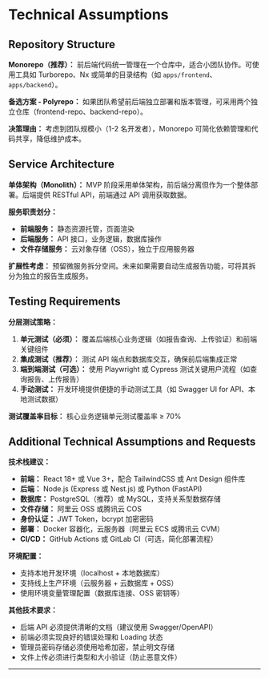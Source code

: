 # Technical Assumptions

## Repository Structure

**Monorepo（推荐）：** 前后端代码统一管理在一个仓库中，适合小团队协作。可使用工具如 Turborepo、Nx 或简单的目录结构（如 `apps/frontend`、`apps/backend`）。

**备选方案 - Polyrepo：** 如果团队希望前后端独立部署和版本管理，可采用两个独立仓库（frontend-repo、backend-repo）。

**决策理由：** 考虑到团队规模小（1-2 名开发者），Monorepo 可简化依赖管理和代码共享，降低维护成本。

## Service Architecture

**单体架构（Monolith）：** MVP 阶段采用单体架构，前后端分离但作为一个整体部署。后端提供 RESTful API，前端通过 API 调用获取数据。

**服务职责划分：**
- **前端服务：** 静态资源托管，页面渲染
- **后端服务：** API 接口，业务逻辑，数据库操作
- **文件存储服务：** 云对象存储（OSS），独立于应用服务器

**扩展性考虑：** 预留微服务拆分空间。未来如果需要自动生成报告功能，可将其拆分为独立的报告生成服务。

## Testing Requirements

**分层测试策略：**

1. **单元测试（必须）：** 覆盖后端核心业务逻辑（如报告查询、上传验证）和前端关键组件
2. **集成测试（推荐）：** 测试 API 端点和数据库交互，确保前后端集成正常
3. **端到端测试（可选）：** 使用 Playwright 或 Cypress 测试关键用户流程（如查询报告、上传报告）
4. **手动测试：** 开发环境提供便捷的手动测试工具（如 Swagger UI for API、本地测试数据）

**测试覆盖率目标：** 核心业务逻辑单元测试覆盖率 ≥ 70%

## Additional Technical Assumptions and Requests

**技术栈建议：**

- **前端：** React 18+ 或 Vue 3+，配合 TailwindCSS 或 Ant Design 组件库
- **后端：** Node.js (Express 或 Nest.js) 或 Python (FastAPI)
- **数据库：** PostgreSQL（推荐）或 MySQL，支持关系型数据存储
- **文件存储：** 阿里云 OSS 或腾讯云 COS
- **身份认证：** JWT Token，bcrypt 加密密码
- **部署：** Docker 容器化，云服务器（阿里云 ECS 或腾讯云 CVM）
- **CI/CD：** GitHub Actions 或 GitLab CI（可选，简化部署流程）

**环境配置：**
- 支持本地开发环境（localhost + 本地数据库）
- 支持线上生产环境（云服务器 + 云数据库 + OSS）
- 使用环境变量管理配置（数据库连接、OSS 密钥等）

**其他技术要求：**
- 后端 API 必须提供清晰的文档（建议使用 Swagger/OpenAPI）
- 前端必须实现良好的错误处理和 Loading 状态
- 管理员密码存储必须使用哈希加密，禁止明文存储
- 文件上传必须进行类型和大小验证（防止恶意文件）

---

